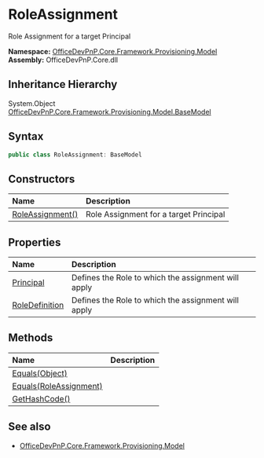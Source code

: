 # RoleAssignment
Role Assignment for a target Principal  

**Namespace:** [OfficeDevPnP.Core.Framework.Provisioning.Model](OfficeDevPnP.Core.Framework.Provisioning.Model.md)  
**Assembly:** OfficeDevPnP.Core.dll  
## Inheritance Hierarchy
System.Object  
    [OfficeDevPnP.Core.Framework.Provisioning.Model.BaseModel](OfficeDevPnP.Core.Framework.Provisioning.Model.BaseModel.md)
## Syntax
```C#
public class RoleAssignment: BaseModel
```
## Constructors
|**Name**|**Description**|
|:-----|:-----|
| [RoleAssignment()](OfficeDevPnP.Core.Framework.Provisioning.Model.RoleAssignment.ctor1.md) |  Role Assignment for a target Principal 
## Properties
|**Name**|**Description**|
|:-----|:-----|
| [Principal](OfficeDevPnP.Core.Framework.Provisioning.Model.RoleAssignment.Principal.md) | Defines the Role to which the assignment will apply
| [RoleDefinition](OfficeDevPnP.Core.Framework.Provisioning.Model.RoleAssignment.RoleDefinition.md) | Defines the Role to which the assignment will apply
## Methods
|**Name**|**Description**|
|:-----|:-----|
| [Equals(Object)](OfficeDevPnP.Core.Framework.Provisioning.Model.RoleAssignment.3520ddbb.md) | 
| [Equals(RoleAssignment)](OfficeDevPnP.Core.Framework.Provisioning.Model.RoleAssignment.29b90be5.md) | 
| [GetHashCode()](OfficeDevPnP.Core.Framework.Provisioning.Model.RoleAssignment.1c6872bd.md) | 
## See also
- [OfficeDevPnP.Core.Framework.Provisioning.Model](OfficeDevPnP.Core.Framework.Provisioning.Model.md)
